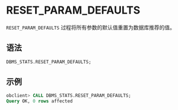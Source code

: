 # RESET_PARAM_DEFAULTS 

`RESET_PARAM_DEFAULTS` 过程将所有参数的默认值重置为数据库推荐的值。

## 语法 

```sql
DBMS_STATS.RESET_PARAM_DEFAULTS;
```

## 示例 

```sql
obclient> CALL DBMS_STATS.RESET_PARAM_DEFAULTS;
Query OK, 0 rows affected
```